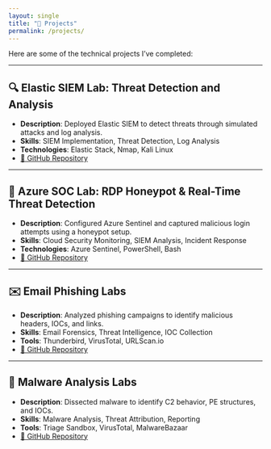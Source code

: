 ```yaml
---
layout: single
title: "🚀 Projects"
permalink: /projects/
---
```


Here are some of the technical projects I’ve completed:

---

## **🔍 Elastic SIEM Lab: Threat Detection and Analysis**  
- **Description**: Deployed Elastic SIEM to detect threats through simulated attacks and log analysis.  
- **Skills**: SIEM Implementation, Threat Detection, Log Analysis  
- **Technologies**: Elastic Stack, Nmap, Kali Linux  
- [🔗 GitHub Repository](https://github.com/Ourworldofdreams/Elastic-SIEM-Threat-Detection-Lab)

---

## **🔐 Azure SOC Lab: RDP Honeypot & Real-Time Threat Detection**  
- **Description**: Configured Azure Sentinel and captured malicious login attempts using a honeypot setup.  
- **Skills**: Cloud Security Monitoring, SIEM Analysis, Incident Response  
- **Technologies**: Azure Sentinel, PowerShell, Bash  
- [🔗 GitHub Repository](https://github.com/Ourworldofdreams/Azure-SOC-Lab-Building-a-SIEM-and-Capturing-Login-Activity)

---

## **✉️ Email Phishing Labs**  
- **Description**: Analyzed phishing campaigns to identify malicious headers, IOCs, and links.  
- **Skills**: Email Forensics, Threat Intelligence, IOC Collection  
- **Tools**: Thunderbird, VirusTotal, URLScan.io  
- [🔗 GitHub Repository](https://github.com/Ourworldofdreams/Analyzing-Phishing-Emails)

---

## **🔬 Malware Analysis Labs**  
- **Description**: Dissected malware to identify C2 behavior, PE structures, and IOCs.  
- **Skills**: Malware Analysis, Threat Attribution, Reporting  
- **Tools**: Triage Sandbox, VirusTotal, MalwareBazaar  
- [🔗 GitHub Repository](https://github.com/Ourworldofdreams/Malicious-Malware-Analysis-Lab)
